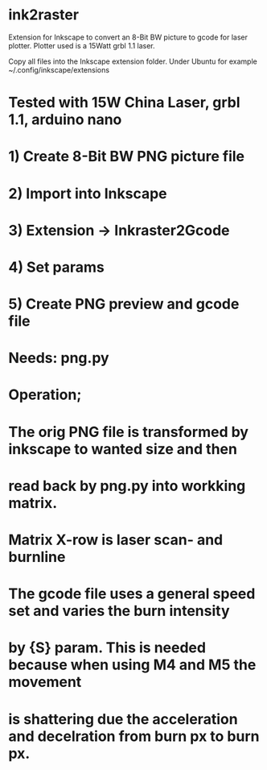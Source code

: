 # ink2raster
Extension for Inkscape to convert an 8-Bit BW picture to gcode for laser plotter.
Plotter used is a 15Watt grbl 1.1 laser.

Copy all files into the Inkscape extension folder. Under Ubuntu for example ~/.config/inkscape/extensions

# Tested with 15W China Laser, grbl 1.1, arduino nano
# 1) Create 8-Bit BW PNG picture file
# 2) Import into Inkscape
# 3) Extension -> Inkraster2Gcode
# 4) Set params
# 5) Create PNG preview and gcode file
#
# Needs: png.py
#
# Operation;
# The orig PNG file is transformed by inkscape to wanted size and then
# read back by png.py into workking matrix.
# Matrix X-row is laser scan- and burnline
# The gcode file uses a general speed set and varies the burn intensity
# by {S} param. This is needed because when using M4 and M5 the movement
# is shattering due the acceleration and decelration from burn px to burn px.
